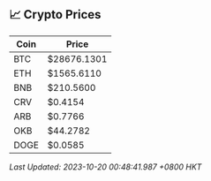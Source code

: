 ## 📈 Crypto Prices

| Coin | Price |
| ---- | ----- |
| BTC | $28676.1301 |
| ETH | $1565.6110 |
| BNB | $210.5600 |
| CRV | $0.4154 |
| ARB | $0.7766 |
| OKB | $44.2782 |
| DOGE | $0.0585 |

_Last Updated: 2023-10-20 00:48:41.987 +0800 HKT_